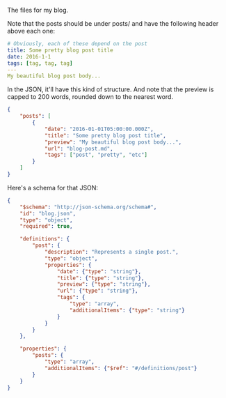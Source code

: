 The files for my blog.

Note that the posts should be under posts/ and have the following header above
each one:

```yaml
# Obviously, each of these depend on the post
title: Some pretty blog post title
date: 2016-1-1
tags: [tag, tag, tag]
---
My beautiful blog post body...
```

In the JSON, it'll have this kind of structure. And note that the preview is
capped to 200 words, rounded down to the nearest word.

```json
{
    "posts": [
        {
            "date": "2016-01-01T05:00:00.000Z",
            "title": "Some pretty blog post title",
            "preview": "My beautiful blog post body...",
            "url": "blog-post.md",
            "tags": ["post", "pretty", "etc"]
        }
    ]
}
```

Here's a schema for that JSON:

```json
{
    "$schema": "http://json-schema.org/schema#",
    "id": "blog.json",
    "type": "object",
    "required": true,

    "definitions": {
        "post": {
            "description": "Represents a single post.",
            "type": "object",
            "properties": {
                "date": {"type": "string"},
                "title": {"type": "string"},
                "preview": {"type": "string"},
                "url": {"type": "string"},
                "tags": {
                    "type": "array",
                    "additionalItems": {"type": "string"}
                }
            }
        }
    },

    "properties": {
        "posts": {
            "type": "array",
            "additionalItems": {"$ref": "#/definitions/post"}
        }
    }
}
```
